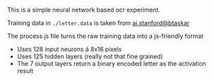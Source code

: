 This is a simple neural network based ocr experiment.

Training data in ``./letter.data`` is taken from [ai.stanford@btaskar](http://ai.stanford.edu/~btaskar/ocr/)

The process.js file turns the raw training data into a js-friendly format

 - Uses 128 input neurons á 8x16 pixels
 - Uses 125 hidden layers (really not that fine grained)
 - The 7 output layers return a binary encoded letter as the activation result